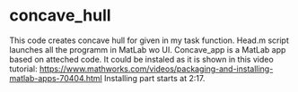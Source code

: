 # concave_hull
This code creates concave hull for given in my task function. 
Head.m script launches all the programm in MatLab wo UI. 
Concave_app is a MatLab app based on atteched code. 
It could be instaled as it is shown in this video tutorial: 
https://www.mathworks.com/videos/packaging-and-installing-matlab-apps-70404.html 
Installing part starts at 2:17.

